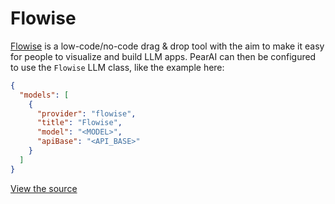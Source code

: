 # Flowise

[Flowise](https://flowiseai.com/) is a low-code/no-code drag & drop tool with the aim to make it easy for people to visualize and build LLM apps. PearAI can then be configured to use the `Flowise` LLM class, like the example here:

```json title="~/.pearai/config.json"
{
  "models": [
    {
      "provider": "flowise",
      "title": "Flowise",
      "model": "<MODEL>",
      "apiBase": "<API_BASE>"
    }
  ]
}
```

[View the source](https://github.com/trypear/pearai-app/blob/main/core/llm/llms/Flowise.ts)
